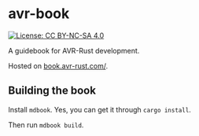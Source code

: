 # avr-book

[![License: CC BY-NC-SA 4.0](https://img.shields.io/badge/License-CC%20BY--NC--SA%204.0-lightgrey.svg)](https://creativecommons.org/licenses/by-nc-sa/4.0/)

A guidebook for AVR-Rust development.

Hosted on [book.avr-rust.com/](https://book.avr-rust.com/).

## Building the book

Install `mdbook`. Yes, you can get it through `cargo install`.

Then run `mdbook build`.

